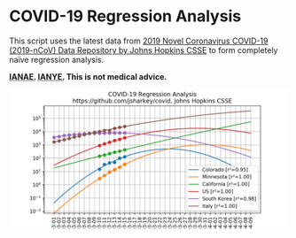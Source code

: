 
# COVID-19 Regression Analysis

This script uses the latest data from 
[2019 Novel Coronavirus COVID-19 (2019-nCoV) Data Repository by Johns Hopkins CSSE](https://github.com/CSSEGISandData/COVID-19/) to form  completely naïve regression analysis.

<b><acronym title="I'm not an epidemiologist">IANAE.</acronym> <acronym title="I'm not your epidemiologist">IANYE.</acronym> This is not medical advice.</b>

![Latest data](latest.png)

